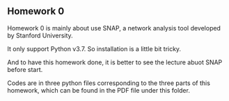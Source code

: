## Homework 0

Homework 0 is mainly about use SNAP, a network analysis tool developed by Stanford University.

It only support Python v3.7. So installation is a little bit tricky.

And to have this homework done, it is better to see the lecture abuot SNAP before start.

Codes are in three python files corresponding to the three parts of this homework, which can be found in the PDF file under this folder.

